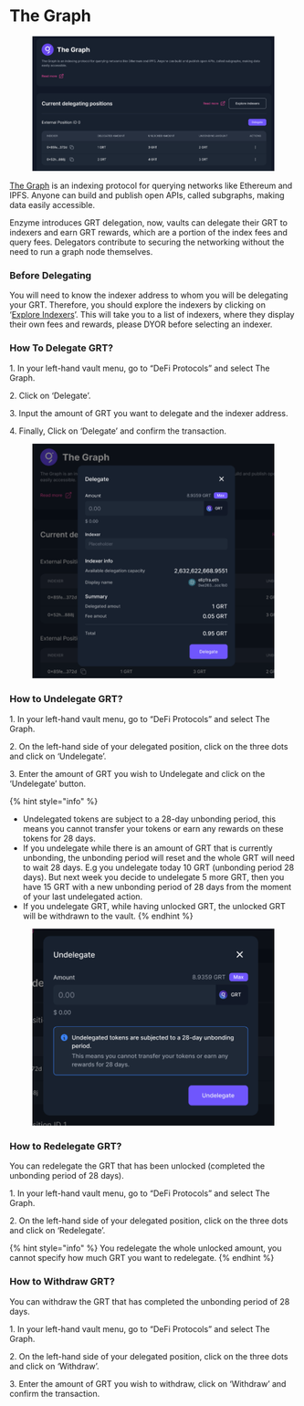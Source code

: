 # The Graph

<figure><img src="../../../.gitbook/assets/the graph screenshot.png" alt=""><figcaption></figcaption></figure>

[The Graph](https://thegraph.com/en/) is an indexing protocol for querying networks like Ethereum and IPFS. Anyone can build and publish open APIs, called subgraphs, making data easily accessible.

Enzyme introduces GRT delegation, now, vaults can delegate their GRT to indexers and earn GRT rewards, which are a portion of the index fees and query fees. Delegators contribute to securing the networking without the need to run a graph node themselves.

### Before Delegating

You will need to know the indexer address to whom you will be delegating your GRT. Therefore, you should explore the indexers by clicking on ‘[Explore Indexers](https://thegraph.com/explorer/participants/indexers)’. This will take you to a list of indexers, where they display their own fees and rewards, please DYOR before selecting an indexer.

### How To Delegate GRT?

1\. In your left-hand vault menu, go to “DeFi Protocols” and select The Graph.&#x20;

2\. Click on ‘Delegate’.&#x20;

3\. Input the amount of GRT you want to delegate and the indexer address.

4\. Finally, Click on ‘Delegate’ and confirm the transaction.

<figure><img src="../../../.gitbook/assets/thegraph_delegate.png" alt=""><figcaption></figcaption></figure>

### How to Undelegate GRT?

1\. In your left-hand vault menu, go to “DeFi Protocols” and select The Graph.&#x20;

2\. On the left-hand side of your delegated position, click on the three dots and click on ‘Undelegate’.&#x20;

3\. Enter the amount of GRT you wish to Undelegate and click on the ‘Undelegate’ button.

{% hint style="info" %}
* Undelegated tokens are subject to a 28-day unbonding period, this means you cannot transfer your tokens or earn any rewards on these tokens for 28 days.
* If you undelegate while there is an amount of GRT that is currently unbonding, the unbonding period will reset and the whole GRT will need to wait 28 days. E.g you undelegate today 10 GRT (unbonding period 28 days). But next week you decide to undelegate 5 more GRT, then you have 15 GRT with a new unbonding period of 28 days from the moment of your last undelegated action.
* If you undelegate GRT, while having unlocked GRT, the unlocked GRT will be withdrawn to the vault.
{% endhint %}

<figure><img src="../../../.gitbook/assets/undelegate.png" alt=""><figcaption></figcaption></figure>

### How to Redelegate GRT?

You can redelegate the GRT that has been unlocked (completed the unbonding period of 28 days).

1\. In your left-hand vault menu, go to “DeFi Protocols” and select The Graph.&#x20;

2\. On the left-hand side of your delegated position, click on the three dots and click on ‘Redelegate’.

{% hint style="info" %}
You redelegate the whole unlocked amount, you cannot specify how much GRT you want to redelegate.
{% endhint %}

### How to Withdraw GRT?

You can withdraw the GRT that has completed the unbonding period of 28 days.

1\. In your left-hand vault menu, go to “DeFi Protocols” and select The Graph.&#x20;

2\. On the left-hand side of your delegated position, click on the three dots and click on ‘Withdraw’.

3\. Enter the amount of GRT you wish to withdraw, click on ‘Withdraw’ and confirm the transaction.

